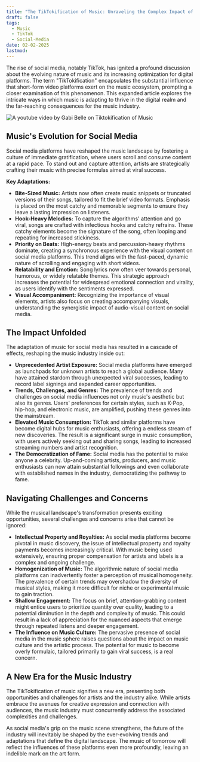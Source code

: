 ```yaml
---
title: "The TikTokification of Music: Unraveling the Complex Impact of Social Media"
draft: false
tags:
  - Music
  - TikTok
  - Social-Media
date: 02-02-2025
lastmod:
---
```

The rise of social media, notably TikTok, has ignited a profound discussion about the evolving nature of music and its increasing optimization for digital platforms. The term "TikTokification" encapsulates the substantial influence that short-form video platforms exert on the music ecosystem, prompting a closer examination of this phenomenon. This expanded article explores the intricate ways in which music is adapting to thrive in the digital realm and the far-reaching consequences for the music industry.

![A youtube video by Gabi Belle on Tiktokification of Music](https://i.ytimg.com/vi/mS4r5tDxASE/hq720.jpg?sqp=-oaymwEhCK4FEIIDSFryq4qpAxMIARUAAAAAGAElAADIQj0AgKJD&rs=AOn4CLCFajmv6ofR0p2iU4PblYAWEVoluQ)
## Music's Evolution for Social Media

Social media platforms have reshaped the music landscape by fostering a culture of immediate gratification, where users scroll and consume content at a rapid pace. To stand out and capture attention, artists are strategically crafting their music with precise formulas aimed at viral success.

**Key Adaptations:**

- **Bite-Sized Music:** Artists now often create music snippets or truncated versions of their songs, tailored to fit the brief video formats. Emphasis is placed on the most catchy and memorable segments to ensure they leave a lasting impression on listeners.
- **Hook-Heavy Melodies:** To capture the algorithms' attention and go viral, songs are crafted with infectious hooks and catchy refrains. These catchy elements become the signature of the song, often looping and repeating for increased stickiness.
- **Priority on Beats:** High-energy beats and percussion-heavy rhythms dominate, creating a synchronous experience with the visual content on social media platforms. This trend aligns with the fast-paced, dynamic nature of scrolling and engaging with short videos.
- **Relatability and Emotion:** Song lyrics now often veer towards personal, humorous, or widely relatable themes. This strategic approach increases the potential for widespread emotional connection and virality, as users identify with the sentiments expressed.
- **Visual Accompaniment:** Recognizing the importance of visual elements, artists also focus on creating accompanying visuals, understanding the synergistic impact of audio-visual content on social media.

## The Impact Unfolded

The adaptation of music for social media has resulted in a cascade of effects, reshaping the music industry inside out:

- **Unprecedented Artist Exposure:** Social media platforms have emerged as launchpads for unknown artists to reach a global audience. Many have attained stardom through unexpected viral successes, leading to record label signings and expanded career opportunities.
- **Trends, Challenges, and Genres:** The prevalence of trends and challenges on social media influences not only music's aesthetic but also its genres. Users' preferences for certain styles, such as K-Pop, hip-hop, and electronic music, are amplified, pushing these genres into the mainstream.
- **Elevated Music Consumption:** TikTok and similar platforms have become digital hubs for music enthusiasts, offering a endless stream of new discoveries. The result is a significant surge in music consumption, with users actively seeking out and sharing songs, leading to increased streaming numbers and artist recognition.
- **The Democratization of Fame:** Social media has the potential to make anyone a celebrity. Up-and-coming artists, producers, and music enthusiasts can now attain substantial followings and even collaborate with established names in the industry, democratizing the pathway to fame.

## Navigating Challenges and Concerns

While the musical landscape's transformation presents exciting opportunities, several challenges and concerns arise that cannot be ignored:

- **Intellectual Property and Royalties:** As social media platforms become pivotal in music discovery, the issue of intellectual property and royalty payments becomes increasingly critical. With music being used extensively, ensuring proper compensation for artists and labels is a complex and ongoing challenge.
- **Homogenization of Music:** The algorithmic nature of social media platforms can inadvertently foster a perception of musical homogeneity. The prevalence of certain trends may overshadow the diversity of musical styles, making it more difficult for niche or experimental music to gain traction.
- **Shallow Engagement:** The focus on brief, attention-grabbing content might entice users to prioritize quantity over quality, leading to a potential diminution in the depth and complexity of music. This could result in a lack of appreciation for the nuanced aspects that emerge through repeated listens and deeper engagement.
- **The Influence on Music Culture:** The pervasive presence of social media in the music sphere raises questions about the impact on music culture and the artistic process. The potential for music to become overly formulaic, tailored primarily to gain viral success, is a real concern.

## A New Era for the Music Industry

The TikTokification of music signifies a new era, presenting both opportunities and challenges for artists and the industry alike. While artists embrace the avenues for creative expression and connection with audiences, the music industry must concurrently address the associated complexities and challenges.

As social media's grip on the music scene strengthens, the future of the industry will inevitably be shaped by the ever-evolving trends and adaptations that define the digital landscape. The music of tomorrow will reflect the influences of these platforms even more profoundly, leaving an indelible mark on the art form.